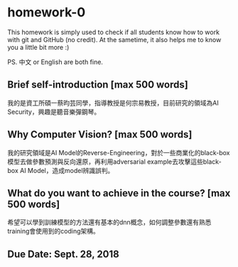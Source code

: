﻿# homework-0
This homework is simply used to check if all students know how to work with git and GitHub (no credit).
At the sametime, it also helps me to know you a little bit more :)

PS. 中文 or English are both fine.

## Brief self-introduction [max 500 words]
我的是資工所碩一蔡昀芸同學，指導教授是何宗易教授，目前研究的領域為AI Security，興趣是聽音樂彈鋼琴。

## Why Computer Vision? [max 500 words]
我的研究領域是AI Model的Reverse-Engineering，對於一些商業化的black-box模型去做參數預測與反向還原，再利用adversarial example去攻擊這些black-box AI Model，造成model辨識誤判。

## What do you want to achieve in the course? [max 500 words]
希望可以學到訓練模型的方法還有基本的dnn概念，如何調整參數還有熟悉training會使用到的coding架構。
## Due Date: Sept. 28, 2018
